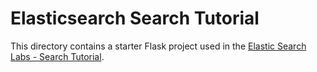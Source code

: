 # Elasticsearch Search Tutorial

This directory contains a starter Flask project used in the [Elastic Search Labs - Search Tutorial](https://www.elastic.co/search-labs/tutorials/search-tutorial/welcome).


